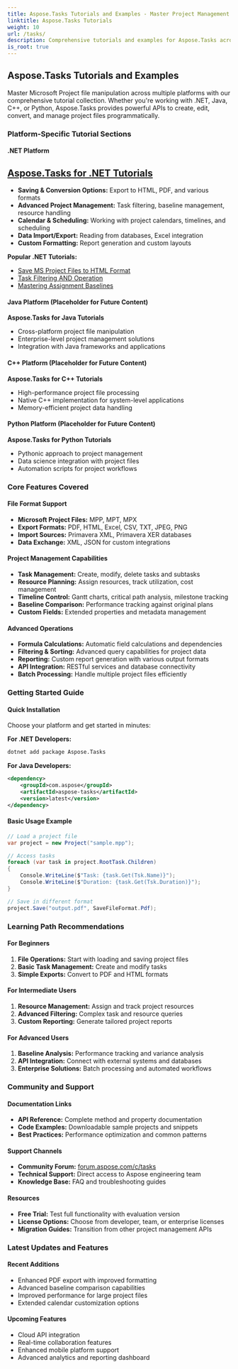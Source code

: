 ```yaml
---
title: Aspose.Tasks Tutorials and Examples - Master Project Management
linktitle: Aspose.Tasks Tutorials
weight: 10
url: /tasks/
description: Comprehensive tutorials and examples for Aspose.Tasks across all platforms. Learn to create, manipulate, and convert Microsoft Project files programmatically with .NET, Java, C++, and Python.
is_root: true
---
```


## Aspose.Tasks Tutorials and Examples

Master Microsoft Project file manipulation across multiple platforms with our comprehensive tutorial collection. Whether you're working with .NET, Java, C++, or Python, Aspose.Tasks provides powerful APIs to create, edit, convert, and manage project files programmatically.

### Platform-Specific Tutorial Sections

#### .NET Platform
## [Aspose.Tasks for .NET Tutorials](/tasks/net/)
- **Saving & Conversion Options:** Export to HTML, PDF, and various formats
- **Advanced Project Management:** Task filtering, baseline management, resource handling
- **Calendar & Scheduling:** Working with project calendars, timelines, and scheduling
- **Data Import/Export:** Reading from databases, Excel integration
- **Custom Formatting:** Report generation and custom layouts

**Popular .NET Tutorials:**
- [Save MS Project Files to HTML Format](/tasks/net/guide-to-saving-options/save-ms-project-files-to-html-format/)
- [Task Filtering AND Operation](/tasks/net/master-advanced-features/task-filtering-and-operation/)
- [Mastering Assignment Baselines](/tasks/net/master-advanced-features/mastering-assignment-baseline/)

#### Java Platform (Placeholder for Future Content)
**Aspose.Tasks for Java Tutorials**
- Cross-platform project file manipulation
- Enterprise-level project management solutions
- Integration with Java frameworks and applications

#### C++ Platform (Placeholder for Future Content)  
**Aspose.Tasks for C++ Tutorials**
- High-performance project file processing
- Native C++ implementation for system-level applications
- Memory-efficient project data handling

#### Python Platform (Placeholder for Future Content)
**Aspose.Tasks for Python Tutorials**
- Pythonic approach to project management
- Data science integration with project files
- Automation scripts for project workflows

### Core Features Covered

#### File Format Support
- **Microsoft Project Files:** MPP, MPT, MPX
- **Export Formats:** PDF, HTML, Excel, CSV, TXT, JPEG, PNG
- **Import Sources:** Primavera XML, Primavera XER databases
- **Data Exchange:** XML, JSON for custom integrations

#### Project Management Capabilities
- **Task Management:** Create, modify, delete tasks and subtasks
- **Resource Planning:** Assign resources, track utilization, cost management
- **Timeline Control:** Gantt charts, critical path analysis, milestone tracking
- **Baseline Comparison:** Performance tracking against original plans
- **Custom Fields:** Extended properties and metadata management

#### Advanced Operations
- **Formula Calculations:** Automatic field calculations and dependencies
- **Filtering & Sorting:** Advanced query capabilities for project data
- **Reporting:** Custom report generation with various output formats
- **API Integration:** RESTful services and database connectivity
- **Batch Processing:** Handle multiple project files efficiently

### Getting Started Guide

#### Quick Installation
Choose your platform and get started in minutes:

**For .NET Developers:**
```bash
dotnet add package Aspose.Tasks
```

**For Java Developers:**
```xml
<dependency>
    <groupId>com.aspose</groupId>
    <artifactId>aspose-tasks</artifactId>
    <version>latest</version>
</dependency>
```

#### Basic Usage Example
```csharp
// Load a project file
var project = new Project("sample.mpp");

// Access tasks
foreach (var task in project.RootTask.Children)
{
    Console.WriteLine($"Task: {task.Get(Tsk.Name)}");
    Console.WriteLine($"Duration: {task.Get(Tsk.Duration)}");
}

// Save in different format
project.Save("output.pdf", SaveFileFormat.Pdf);
```

### Learning Path Recommendations

#### For Beginners
1. **File Operations:** Start with loading and saving project files
2. **Basic Task Management:** Create and modify tasks
3. **Simple Exports:** Convert to PDF and HTML formats

#### For Intermediate Users
1. **Resource Management:** Assign and track project resources
2. **Advanced Filtering:** Complex task and resource queries
3. **Custom Reporting:** Generate tailored project reports

#### For Advanced Users
1. **Baseline Analysis:** Performance tracking and variance analysis
2. **API Integration:** Connect with external systems and databases
3. **Enterprise Solutions:** Batch processing and automated workflows

### Community and Support

#### Documentation Links
- **API Reference:** Complete method and property documentation
- **Code Examples:** Downloadable sample projects and snippets
- **Best Practices:** Performance optimization and common patterns

#### Support Channels
- **Community Forum:** [forum.aspose.com/c/tasks](https://forum.aspose.com/c/tasks)
- **Technical Support:** Direct access to Aspose engineering team
- **Knowledge Base:** FAQ and troubleshooting guides

#### Resources
- **Free Trial:** Test full functionality with evaluation version
- **License Options:** Choose from developer, team, or enterprise licenses  
- **Migration Guides:** Transition from other project management APIs

### Latest Updates and Features

#### Recent Additions
- Enhanced PDF export with improved formatting
- Advanced baseline comparison capabilities
- Improved performance for large project files
- Extended calendar customization options

#### Upcoming Features
- Cloud API integration
- Real-time collaboration features  
- Enhanced mobile platform support
- Advanced analytics and reporting dashboard
